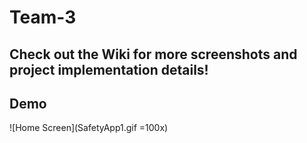 # Team-3
## Check out the Wiki for more screenshots and project implementation details!
## Demo
![Home Screen](SafetyApp1.gif =100x)
